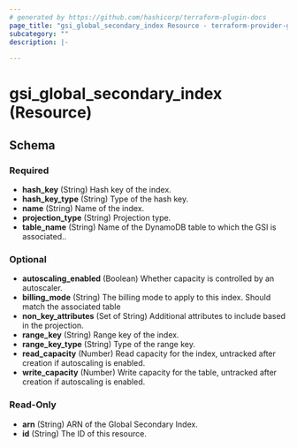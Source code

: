 ```yaml
---
# generated by https://github.com/hashicorp/terraform-plugin-docs
page_title: "gsi_global_secondary_index Resource - terraform-provider-gsi"
subcategory: ""
description: |-
  
---
```


# gsi_global_secondary_index (Resource)





<!-- schema generated by tfplugindocs -->
## Schema

### Required

- **hash_key** (String) Hash key of the index.
- **hash_key_type** (String) Type of the hash key.
- **name** (String) Name of the index.
- **projection_type** (String) Projection type.
- **table_name** (String) Name of the DynamoDB table to which the GSI is associated..

### Optional

- **autoscaling_enabled** (Boolean) Whether capacity is controlled by an autoscaler.
- **billing_mode** (String) The billing mode to apply to this index. Should match the associated table
- **non_key_attributes** (Set of String) Additional attributes to include based in the projection.
- **range_key** (String) Range key of the index.
- **range_key_type** (String) Type of the range key.
- **read_capacity** (Number) Read capacity for the index, untracked after creation if autoscaling is enabled.
- **write_capacity** (Number) Write capacity for the table, untracked after creation if autoscaling is enabled.

### Read-Only

- **arn** (String) ARN of the Global Secondary Index.
- **id** (String) The ID of this resource.


